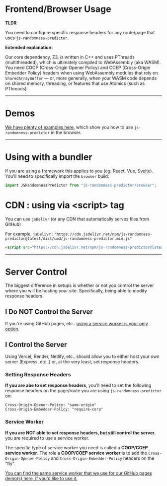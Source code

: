# Frontend/Browser Usage

**TLDR**

You need to configure specific response headers for any route/page that uses `js-randomness-predictor`.

**Extended explanation:**

Our core dependency, Z3, is written in C++ and uses PThreads (multithreaded), which is ultimately compiled to WebAssembly (aka WASM). You need COOP (Cross-Origin Opener Policy) and COEP (Cross-Origin Embedder Policy) headers when using WebAssembly modules that rely on `SharedArrayBuffer` — or, more generally, when your WASM code depends on shared memory, threading, or features that use Atomics (such as PThreads).

---

# Demos

[We have plenty of examples here](https://github.com/matthewoestreich/js-randomness-predictor-demos/tree/main), which show you how to use `js-randomness-predictor` in the browser.

---

# Using with a bundler

If you are using a framework this applies to you (eg. React, Vue, Svelte). You'll need to specifically import the `browser` build:

```js
import JSRandomnessPredictor from "js-randomness-predictor/browser";
```

# CDN : using via &lt;script&gt; tag

You can use `jsDelivr` (or any CDN that automatically serves files from GitHub)

For example, `jsDelivr` : `"https://cdn.jsdelivr.net/npm/js-randomness-predictor@latest/dist/umd/js-randomness-predictor.min.js"`

```html
<script src="https://cdn.jsdelivr.net/npm/js-randomness-predictor@latest/dist/umd/js-randomness-predictor.min.js"></script>
```

---

# Server Control

The biggest difference in setups is whether or not you control the server where you will be hosting your site. Specifically, being able to modify response headers.

## I Do NOT Control the Server

If you're using GitHub pages, etc.. [using a service worker is your only option](#service-worker).

## I Control the Server

Using Vercel, Render, Netlify, etc.. should allow you to either host your own server (Express, etc..) or, at the very least, set response headers.

### Setting Response Headers

**If you are abe to set response headers**, you'll need to set the following response headers on the page/route you are using `js-randomness-predictor` on:

```
Cross-Origin-Opener-Policy: "same-origin"
Cross-Origin-Embedder-Policy: "require-corp"
```

### Service Worker

**If you are NOT able to set response headers, but still control the server**, you are required to use a service worker.

The specific type of service worker you need is called a **COOP/COEP service worker**. The role a **COOP/COEP service worker** is to add the `Cross-Origin-Opener-Policy` and `Cross-Origin-Embedder-Policy` headers on the "fly".

[You can find the same service worker that we use for our GitHub pages demo(s) here, if you'd like to use it.](https://github.com/matthewoestreich/js-randomness-predictor/blob/main/.github/coi.serviceworker.js)
